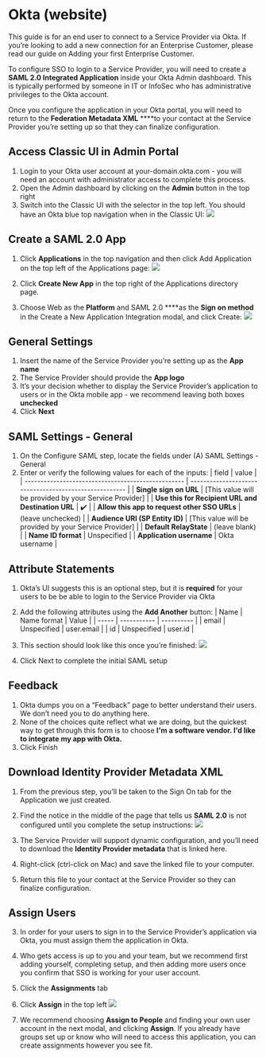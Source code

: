 # Okta (website)
This guide is for an end user to connect to a Service Provider via Okta. If you’re looking to add a new connection for an Enterprise Customer, please read our guide on Adding your first Enterprise Customer.

To configure SSO to login to a Service Provider, you will need to create a **SAML 2.0 Integrated Application** inside your Okta Admin dashboard. This is typically performed by someone in IT or InfoSec who has administrative privileges to the Okta account.

Once you configure the application in your Okta portal, you will need to return to the **Federation Metadata XML** ****to your contact at the Service Provider you’re setting up so that they can finalize configuration.

## Access Classic UI in Admin Portal
1. Login to your Okta user account at your-domain.okta.com - you will need an account with administrator access to complete this process.
2. Open the Admin dashboard by clicking on the **Admin** button in the top right 
3. Switch into the Classic UI with the selector in the top left. You should have an Okta blue top navigation when in the Classic UI:
![](https://paper-attachments.dropbox.com/s_29E48A2A16B9151D65C0D3F5A2A3AEBA2CC154801EC18822C23E362A84811C2C_1598372182731_Screen+Shot+2020-08-25+at+12.15.30+PM.png)

## Create a SAML 2.0 App
1. Click **Applications** in the top navigation and then click Add Application on the top left of the Applications page:
![](https://paper-attachments.dropbox.com/s_29E48A2A16B9151D65C0D3F5A2A3AEBA2CC154801EC18822C23E362A84811C2C_1598372307711_Screen+Shot+2020-08-25+at+12.18.11+PM.png)

2. Click **Create New App** in the top right of the Applications directory page.
3. Choose Web as the **Platform** and SAML 2.0 ****as the **Sign on method** in the Create a New Application Integration modal, and click Create:
![](https://paper-attachments.dropbox.com/s_29E48A2A16B9151D65C0D3F5A2A3AEBA2CC154801EC18822C23E362A84811C2C_1598372534368_Screen+Shot+2020-08-25+at+12.21.57+PM.png)

## General Settings
1. Insert the name of the Service Provider you’re setting up as the **App name**
2. The Service Provider should provide the **App logo**
3. It’s your decision whether to display the Service Provider’s application to users or in the Okta mobile app - we recommend leaving both boxes **unchecked**
4. Click **Next**
## SAML Settings - General
1. On the Configure SAML step, locate the fields under (A) SAML Settings - General
2. Enter or verify the following values for each of the inputs:
| field                                              | value                                                  |
| -------------------------------------------------- | ------------------------------------------------------ |
| **Single sign on URL**                             | [This value will be provided by your Service Provider] |
| **Use this for Recipient URL and Destination URL** | ✔️                                                     |
| **Allow this app to request other SSO URLs**       | (leave unchecked)                                      |
| **Audience URI (SP Entity ID)**                    | [This value will be provided by your Service Provider] |
| **Default RelayState**                             | (leave blank)                                          |
| **Name ID format**                                 | Unspecified                                            |
| **Application username**                           | Okta username                                          |

## Attribute Statements
1. Okta’s UI suggests this is an optional step, but it is **required** for your users to be be able to login to the Service Provider via Okta
2. Add the following attributes using the **Add Another** button:
| Name  | Name format | Value      |
| ----- | ----------- | ---------- |
| email | Unspecified | user.email |
| id    | Unspecified | user.id    |

3. This section should look like this once you’re finished:
![](https://paper-attachments.dropbox.com/s_29E48A2A16B9151D65C0D3F5A2A3AEBA2CC154801EC18822C23E362A84811C2C_1598373396597_Screen+Shot+2020-08-25+at+12.34.52+PM.png)

4. Click Next to complete the initial SAML setup
## Feedback
1. Okta dumps you on a “Feedback” page to better understand their users. We don’t need you to do anything here.
2. None of the choices quite reflect what we are doing, but the quickest way to get through this form is to choose **I'm a software vendor. I'd like to integrate my app with Okta.**
3. Click Finish
## Download Identity Provider Metadata XML
1. From the previous step, you’ll be taken to the Sign On tab for the Application we just created.
2. Find the notice in the middle of the page that tells us **SAML 2.0** is not configured until you complete the setup instructions:
![](https://paper-attachments.dropbox.com/s_29E48A2A16B9151D65C0D3F5A2A3AEBA2CC154801EC18822C23E362A84811C2C_1598373836653_Screen+Shot+2020-08-25+at+12.43.23+PM.png)

3. The Service Provider will support dynamic configuration, and you’ll need to download the **Identity Provider metadata** that is linked here.
4. Right-click (ctrl-click on Mac) and save the linked file to your computer.
5. Return this file to your contact at the Service Provider so they can finalize configuration.
## Assign Users
3. In order for your users to sign in to the Service Provider’s application via Okta, you must assign them the application in Okta.
4. Who gets access is up to you and your team, but we recommend first adding yourself, completing setup, and then adding more users once you confirm that SSO is working for your user account. 
5. Click the **Assignments** tab
6. Click **Assign** in the top left
![](https://paper-attachments.dropbox.com/s_29E48A2A16B9151D65C0D3F5A2A3AEBA2CC154801EC18822C23E362A84811C2C_1598374109055_Screen+Shot+2020-08-25+at+12.48.13+PM.png)

5. We recommend choosing **Assign to People** and finding your own user account in the next modal, and clicking **Assign**. If you already have groups set up or know who will need to access this application, you can create assignments however you see fit.



